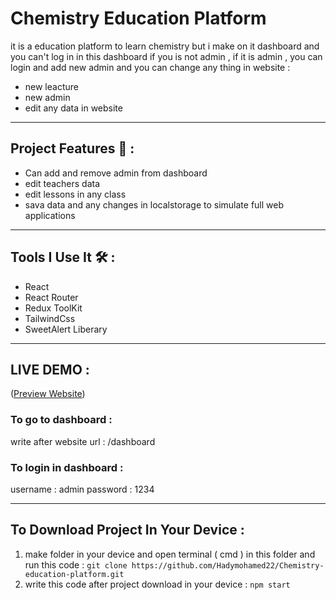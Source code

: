 # Chemistry Education Platform

it is a education platform to learn chemistry but i make on it dashboard and you can't log in in this dashboard if you is not admin , if it is admin , you can login and add new admin and you can change any thing in website : 
- new leacture
- new admin
- edit any data in website

---

## Project Features 🚀 : 
- Can add and remove admin from dashboard
- edit teachers data 
- edit lessons in any class
- sava data and any changes in localstorage to simulate full web applications

--- 

## Tools I Use It 🛠️ : 
- React
- React Router
- Redux ToolKit
- TailwindCss
- SweetAlert Liberary

---

## LIVE DEMO : 
([Preview Website](https://chemistry-education-platform.web.app/))
### To go to dashboard : 
write after website url : /dashboard
### To login in dashboard : 
username : admin
password : 1234

--- 

## To Download Project In Your Device : 
1. make folder in your device and open terminal ( cmd ) in this folder and run this code : `git clone https://github.com/Hadymohamed22/Chemistry-education-platform.git`
2. write this code after project download in your device : `npm start`
